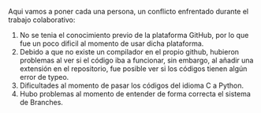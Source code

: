 Aqui vamos a poner cada una persona, un conflicto enfrentado durante el trabajo colaborativo:
1. No se tenia el conocimiento previo de la plataforma GitHub, por lo que fue un poco dificil al momento de usar dicha plataforma.
2. Debido a que no existe un compilador en el propio github, hubieron problemas al ver si el código iba a funcionar, sin embargo, al añadir una extensión en el repositorio, fue posible ver si los códigos tienen algún error de typeo.
3. Dificultades al momento de pasar los códigos del idioma C a Python.
4. Hubo problemas al momento de entender de forma correcta el sistema de Branches.
